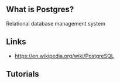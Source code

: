 ## What is Postgres?
Relational database management system

## Links
- https://en.wikipedia.org/wiki/PostgreSQL

## Tutorials

<!-- Embedded links -->
<!-- [1]: https://github.com/nchristie/tech_notes/blob/master/x/xxx.md -->
